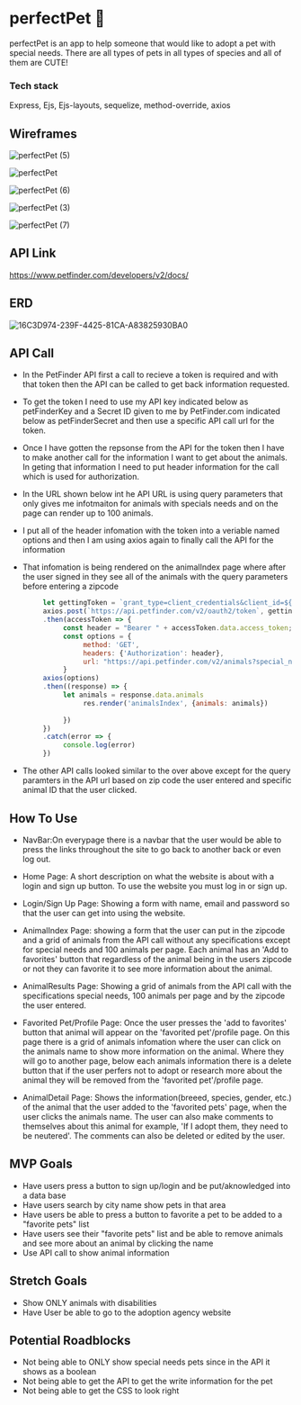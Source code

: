 # perfectPet 🐶

perfectPet is an app to help someone that would like to adopt a pet with special needs. There are all types of pets in all types of species and all of them are CUTE!

### Tech stack

Express, Ejs, Ejs-layouts, sequelize, method-override, axios

## Wireframes

![perfectPet (5)](https://user-images.githubusercontent.com/78924263/141401541-6ca5cd12-f41d-429e-848d-b1938128f4b9.png)

![perfectPet](https://user-images.githubusercontent.com/78924263/141401607-1988bd48-033b-4a39-894c-a22cf6bd0aa8.png)

![perfectPet (6)](https://user-images.githubusercontent.com/78924263/141401779-424abb3f-51b5-40c2-8855-34c891c3c76f.png)

![perfectPet (3)](https://user-images.githubusercontent.com/78924263/141401642-7f7d50ca-2654-4b8f-a48a-4e028adef009.png)

![perfectPet (7)](https://user-images.githubusercontent.com/78924263/141534683-953ef406-6216-46fa-94ad-3e03564e66bd.png)
         
## API Link

https://www.petfinder.com/developers/v2/docs/

## ERD

![16C3D974-239F-4425-81CA-A83825930BA0](https://user-images.githubusercontent.com/78924263/142742374-5d60a3f8-c452-4b98-9f73-935ddcfe758c.jpeg)

## API Call

- In the PetFinder API first a call to recieve a token is required and with that token then the API can be called to get back information requested.
- To get the token I need to use my API key indicated below as petFinderKey and a Secret ID given to me by PetFinder.com indicated below as petFinderSecret and then use a specific API call url for the token.
- Once I have gotten the repsonse from the API for the token then I have to make another call for the information I want to get about the animals. In geting that information I need to put header information for the call which is used for authorization.
- In the URL shown below int he API URL is using query parameters that only gives me infotmaiton for animals with specials needs and on the page can render up to 100 animals.
- I put all of the header infomation with the token into a veriable named options and then I am using axios again to finally call the API for the information
- That infomation is being rendered on the animalIndex page where after the user signed in they see all of the animals with the query parameters before entering a zipcode

     ``` js
          let gettingToken = `grant_type=client_credentials&client_id=${petFinderKey}&client_secret=${petFinderSecret}`
          axios.post(`https://api.petfinder.com/v2/oauth2/token`, gettingToken)
          .then(accessToken => {
               const header = "Bearer " + accessToken.data.access_token;
               const options = {
                    method: 'GET',
                    headers: {'Authorization': header},
                    url: "https://api.petfinder.com/v2/animals?special_needs=true&limit=100"
               }
          axios(options)
          .then((response) => {
               let animals = response.data.animals
                    res.render('animalsIndex', {animals: animals})  
               
               })
          })
          .catch(error => {
               console.log(error)
          })
     ```

- The other API calls looked similar to the over above except for the query paramters in the API url based on zip code the user entered and specific animal ID that the user clicked.

## How To Use

- NavBar:On everypage there is a navbar that the user would be able to press the links throughout the site to go back to another back or even log out.

- Home Page: A short description on what the website is about with a login and sign up button. To use the website you must log in or sign up.
- Login/Sign Up Page: Showing a form with name, email and password so that the user can get into using the website.

- AnimalIndex Page: showing a form that the user can put in the zipcode and a grid of animals from the API call without any specifications except for special needs and 100 animals per page. Each animal has an 'Add to favorites' button that regardless of the animal being in the users zipcode or not they can favorite it to see more information about the animal.

- AnimalResults Page: Showing a grid of animals from the API call with the specifications special needs, 100 animals per page and by the zipcode the user entered.

- Favorited Pet/Profile Page: Once the user presses the 'add to favorites' button that animal will appear on the 'favorited pet'/profile page. On this page there is a grid of animals infomation where the user can click on the animals name to show more information on the animal. Where they will go to another page, below each animals information there is a delete button that if the user perfers not to adopt or research more about the animal they will be removed from the 'favorited pet'/profile page.

- AnimalDetail Page: Shows the information(breeed, species, gender, etc.) of the animal that the user added to the 'favorited pets' page, when the user clicks the animals name. The user can also make comments to themselves about this animal for example, 'If I adopt them, they need to be neutered'. The comments can also be deleted or edited by the user.

## MVP Goals

- Have users press a button to sign up/login and be put/aknowledged into a data base
- Have users search by city name show pets in that area
- Have users be able to press a button to favorite a pet to be added to a "favorite pets" list
- Have users see their "favorite pets" list and be able to remove animals and see more about an animal by clicking the name
- Use API call to show animal information

## Stretch Goals

- Show ONLY animals with disabilities
- Have User be able to go to the adoption agency website

## Potential Roadblocks

- Not being able to ONLY show special needs pets since in the API it shows as a boolean
- Not being able to get the API to get the write information for the pet
- Not being able to get the CSS to look right